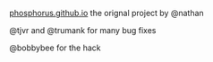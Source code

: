 [phosphorus.github.io](http://phosphorus.github.io) the orignal project by @nathan

@tjvr and @trumank for many bug fixes

@bobbybee for the hack
